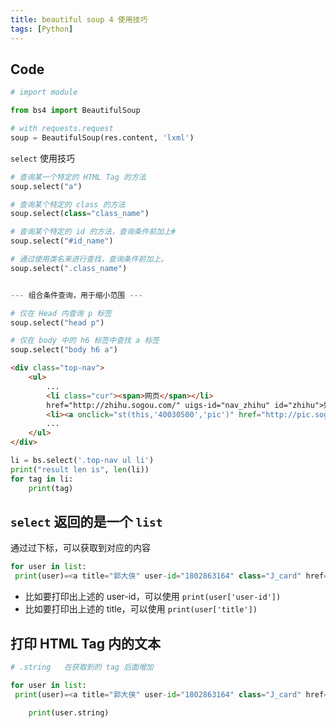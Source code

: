 ```yaml
---
title: beautiful soup 4 使用技巧
tags: [Python]
---
```


## Code

```python
# import module

from bs4 import BeautifulSoup

# with requests.request
soup = BeautifulSoup(res.content, 'lxml')
```

`select` 使用技巧

```python
# 查询某一个特定的 HTML Tag 的方法
soup.select("a")

# 查询某个特定的 class 的方法
soup.select(class="class_name")

# 查询某个特定的 id 的方法，查询条件前加上#
soup.select("#id_name")

# 通过使用类名来进行查找，查询条件前加上。
soup.select(".class_name")


--- 组合条件查询，用于缩小范围 ---

# 仅在 Head 内查询 p 标签
soup.select("head p")

# 仅在 body 中的 h6 标签中查找 a 标签
soup.select("body h6 a")
```

```html
<div class="top-nav">
    <ul>
        ...
        <li class="cur"><span>网页</span></li>
        href="http://zhihu.sogou.com/" uigs-id="nav_zhihu" id="zhihu">知乎`</li>
        <li><a onclick="st(this,'40030500','pic')" href="http://pic.sogou.com" uigs-id="nav_pic" id="pic">图片`</li>
        ...
    </ul>
</div>
```

```python
li = bs.select('.top-nav ul li')
print("result len is", len(li))
for tag in li:
    print(tag)
```

## `select` 返回的是一个 `list`

通过过下标，可以获取到对应的内容

```python
for user in list:
 print(user)=<a title="郭大侠" user-id="1802863164" class="J_card" href="/member/1802863164">郭大侠`
```

- 比如要打印出上述的 user-id，可以使用  `print(user['user-id'])`
- 比如要打印出上述的 title，可以使用  `print(user['title'])`

## 打印 HTML Tag 内的文本

```python
# .string   在获取到的 tag 后面增加

for user in list:
 print(user)=<a title="郭大侠" user-id="1802863164" class="J_card" href="/member/1802863164">郭大侠`

    print(user.string)
```
